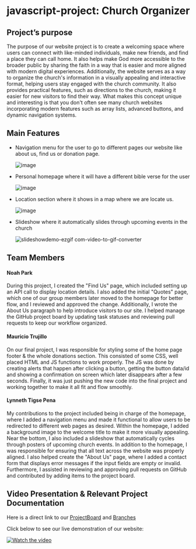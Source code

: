 # javascript-project: Church Organizer

## Project’s purpose
The purpose of our website project is to create a welcoming space where users can connect with like-minded individuals, make new friends, and find a place they can call home. It also helps make God more accessible to the broader public by sharing the faith in a way that is easier and more aligned with modern digital experiences. Additionally, the website serves as a way to organize the church's information in a visually appealing and interactive format, helping users stay engaged with the church community. It also provides practical features, such as directions to the church, making it easier for new visitors to find their way. What makes this concept unique and interesting is that you don't often see many church websites incorporating modern features such as array lists, advanced buttons, and dynamic navigation systems.

## Main Features
- Navigation menu for the user to go to different pages our website like about us, find us or donation page.
  
  ![image](https://github.com/user-attachments/assets/3cb6b417-0756-4df3-ae12-535528a2ca40)

- Personal homepage where it will have a different bible verse for the user
  
  ![image](https://github.com/user-attachments/assets/50deeb5c-a2d1-4c00-8164-5ea387796a03)

- Location section where it shows in a map where we are locate us.
  
  ![image](https://github.com/user-attachments/assets/edc30592-4576-4d22-a907-6756aeaf8902)

- Slideshow where it automatically slides through upcoming events in the church
 
  ![slideshowdemo-ezgif com-video-to-gif-converter](https://github.com/user-attachments/assets/232ac8a6-9720-41ad-9ce5-f00a16abfd81)


## Team Members
#### Noah Park
During this project, I created the "Find Us" page, which included setting up an API call to display location details. I also added the initial "Quotes" page, which one of our group members later moved to the homepage for better flow, and I reviewed and approved the change. Additionally, I wrote the About Us paragraph to help introduce visitors to our site. I helped manage the GitHub project board by updating task statuses and reviewing pull requests to keep our workflow organized.

#### Mauricio Trujillo
On our final project, I was responsible for styling some of the home page footer & the whole donations section. This consisted of some CSS, well placed HTML and JS functions to work properly. The JS was done by creating alerts that happen after clicking a button, getting the button data/id and showing a confirmation on screen which later disappears after a few seconds. Finally, it was just pushing the new code into the final project and working together to make it all fit and flow smoothly.

#### Lynneth Tigse Pena
My contributions to the project included being in charge of the homepage, where I added a navigation menu and made it functional to allow users to be redirected to different web pages as desired. Within the homepage, I added a background image to the welcome title to make it more visually appealing. Near the bottom, I also included a slideshow that automatically cycles through posters of upcoming church events.
In addition to the homepage, I was responsible for ensuring that all text across the website was properly aligned. I also helped create the "About Us" page, where I added a contact form that displays error messages if the input fields are empty or invalid. Furthermore, I assisted in reviewing and approving pull requests on GitHub and contributed by adding items to the project board.

## Video Presentation & Relevant Project Documentation

Here is a direct link to our [ProjectBoard](https://github.com/users/noahp211/projects/1) and [Branches](https://github.com/noahp211/Javascript-project/branches)

Click below to see our live demonstration of our website:

[![Watch the video](https://img.youtube.com/vi/NMdxIRRxj0U/0.jpg)](https://www.youtube.com/watch?v=NMdxIRRxj0U)


